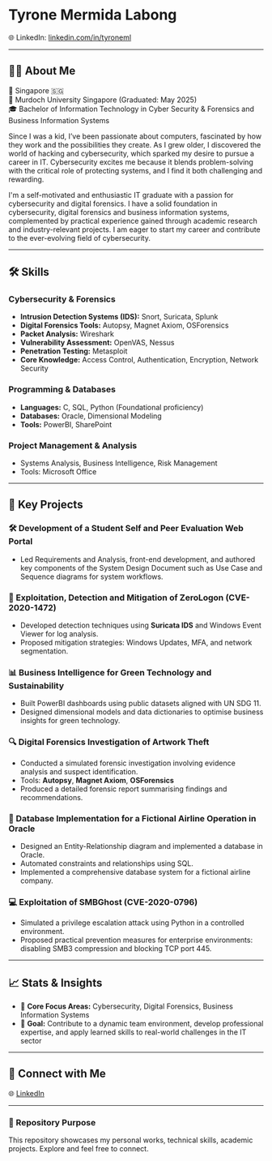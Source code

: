 # Tyrone Mermida Labong

🌐 LinkedIn: [linkedin.com/in/tyroneml](https://www.linkedin.com/in/tyroneml)  

---

## 👨‍💻 About Me

📍 Singapore 🇸🇬  
📍 Murdoch University Singapore (Graduated: May 2025)  
🎓 Bachelor of Information Technology in Cyber Security & Forensics and Business Information Systems  


Since I was a kid, I’ve been passionate about computers, fascinated by how they work and the possibilities they create. As I grew older, I discovered the world of hacking and cybersecurity, which sparked my desire to pursue a career in IT. Cybersecurity excites me because it blends problem-solving with the critical role of protecting systems, and I find it both challenging and rewarding.

I'm a self-motivated and enthusiastic IT graduate with a passion for cybersecurity and digital forensics. I have a solid foundation in cybersecurity, digital forensics and business information systems, complemented by practical experience gained through academic research and industry-relevant projects. I am eager to start my career and contribute to the ever-evolving field of cybersecurity.

---

## 🛠️ Skills

### **Cybersecurity & Forensics**
- **Intrusion Detection Systems (IDS):** Snort, Suricata, Splunk  
- **Digital Forensics Tools:** Autopsy, Magnet Axiom, OSForensics  
- **Packet Analysis:** Wireshark  
- **Vulnerability Assessment:** OpenVAS, Nessus  
- **Penetration Testing:** Metasploit  
- **Core Knowledge:** Access Control, Authentication, Encryption, Network Security  

### **Programming & Databases**
- **Languages:** C, SQL, Python (Foundational proficiency)  
- **Databases:** Oracle, Dimensional Modeling  
- **Tools:** PowerBI, SharePoint  

### **Project Management & Analysis**
- Systems Analysis, Business Intelligence, Risk Management  
- Tools: Microsoft Office

---

## 📂 Key Projects

### **🛠️ Development of a Student Self and Peer Evaluation Web Portal**
- Led Requirements and Analysis, front-end development, and authored key components of the System Design Document such as Use Case and Sequence diagrams for system workflows.
  
### **🔐 Exploitation, Detection and Mitigation of ZeroLogon (CVE-2020-1472)**
- Developed detection techniques using **Suricata IDS** and Windows Event Viewer for log analysis.
- Proposed mitigation strategies: Windows Updates, MFA, and network segmentation.

### **📊 Business Intelligence for Green Technology and Sustainability**
- Built PowerBI dashboards using public datasets aligned with UN SDG 11.  
- Designed dimensional models and data dictionaries to optimise business insights for green technology.

### **🔍 Digital Forensics Investigation of Artwork Theft**
- Conducted a simulated forensic investigation involving evidence analysis and suspect identification.
- Tools: **Autopsy**, **Magnet Axiom**, **OSForensics**  
- Produced a detailed forensic report summarising findings and recommendations.

### **🛫 Database Implementation for a Fictional Airline Operation in Oracle**
- Designed an Entity-Relationship diagram and implemented a database in Oracle.
- Automated constraints and relationships using SQL.
- Implemented a comprehensive database system for a fictional airline company.

### **💻 Exploitation of SMBGhost (CVE-2020-0796)**
- Simulated a privilege escalation attack using Python in a controlled environment.
- Proposed practical prevention measures for enterprise environments: disabling SMB3 compression and blocking TCP port 445.

---

## 📈 Stats & Insights
- 🔑 **Core Focus Areas:** Cybersecurity, Digital Forensics, Business Information Systems 
- 🌟 **Goal:** Contribute to a dynamic team environment, develop professional expertise, and apply learned skills to real-world challenges in the IT sector

---

## 🤝 Connect with Me
🌐 [LinkedIn](https://www.linkedin.com/in/tyroneml)  

---

### 👾 Repository Purpose
This repository showcases my personal works, technical skills, academic projects. Explore and feel free to connect.


<!--
**tyroneml/tyroneml** is a ✨ _special_ ✨ repository because its `README.md` (this file) appears on your GitHub profile.

Here are some ideas to get you started:

- 🔭 I’m currently working on ...
- 🌱 I’m currently learning ...
- 👯 I’m looking to collaborate on ...
- 🤔 I’m looking for help with ...
- 💬 Ask me about ...
- 📫 How to reach me: ...
- 😄 Pronouns: ...
- ⚡ Fun fact: ...
-->
